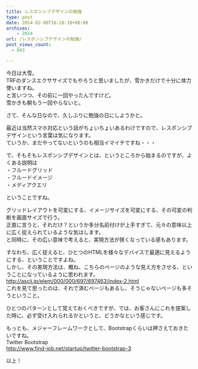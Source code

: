 ```yaml
---
title: レスポンシブデザインの勉強
type: post
date: 2014-02-08T16:28:10+00:00
archives:
    - 2014
url: /レスポンシブデザインの勉強/
post_views_count:
  - 843

---
```

今日は大雪。  
TRFのダンスエクササイズでもやろうと思いましたが、雪かきだけで十分に体力使いますね。  
と言いつつ、その前に一回やったんですけど。  
雪かきも朝もう一回やらないと。

さて、そんな日なので、久しぶりに勉強の日にしようかと。

最近は当然スマホ対応という話がちょいちょいあるわけですので、レスポンシブデザインという言葉は気になります。  
ていうか、まだやってないというのも相当イマイチですね・・・

で、そもそもレスポンシブデザインとは、というところから始まるのですが、よくある説明は  
・フルードグリッド  
・フルードイメージ  
・メディアクエリ

ということですね。

グリッドレイアウトを可変にする、イメージサイズを可変にする、その可変の判断を画面サイズで行う。  
正直に言うと、それだけ？というか多分名前付けが上手すぎて、元々の意味以上に広く捉えられているような気はします。  
と同時に、その広い意味で考えると、実現方法が狭くなっている感もあります。

すなわち、広く捉えると、ひとつのHTMLを様々なデバイスで最適に見えるようにする、ということですよね。  
しかし、その実現方法は、概ね、こちらのページのような見え方をさせる、ということになっているように思われます。  
<http://ascii.jp/elem/000/000/697/697463/index-2.html>  
これを見て思ったのは、それで済むページもあるし、そうじゃないページも多そうということ。

ひとつのパターンとして覚えておくべきですが、では、お客さんにこれを提案した時に、必ず受け入れられるかというと、どうかなという感じです。

もっとも、メジャーフレームワークとして、Bootstrapくらいは押さえておきたいですね。  
Twitter Bootstrap  
<http://www.find-job.net/startup/twitter-bootstrap-3>

以上！